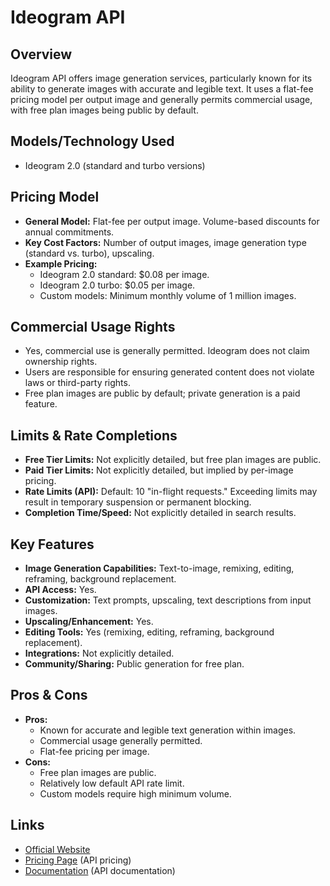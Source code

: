 # Ideogram API

## Overview
Ideogram API offers image generation services, particularly known for its ability to generate images with accurate and legible text. It uses a flat-fee pricing model per output image and generally permits commercial usage, with free plan images being public by default.

## Models/Technology Used
*   Ideogram 2.0 (standard and turbo versions)

## Pricing Model
*   **General Model:** Flat-fee per output image. Volume-based discounts for annual commitments.
*   **Key Cost Factors:** Number of output images, image generation type (standard vs. turbo), upscaling.
*   **Example Pricing:**
    *   Ideogram 2.0 standard: $0.08 per image.
    *   Ideogram 2.0 turbo: $0.05 per image.
    *   Custom models: Minimum monthly volume of 1 million images.

## Commercial Usage Rights
*   Yes, commercial use is generally permitted. Ideogram does not claim ownership rights.
*   Users are responsible for ensuring generated content does not violate laws or third-party rights.
*   Free plan images are public by default; private generation is a paid feature.

## Limits & Rate Completions
*   **Free Tier Limits:** Not explicitly detailed, but free plan images are public.
*   **Paid Tier Limits:** Not explicitly detailed, but implied by per-image pricing.
*   **Rate Limits (API):** Default: 10 "in-flight requests." Exceeding limits may result in temporary suspension or permanent blocking.
*   **Completion Time/Speed:** Not explicitly detailed in search results.

## Key Features
*   **Image Generation Capabilities:** Text-to-image, remixing, editing, reframing, background replacement.
*   **API Access:** Yes.
*   **Customization:** Text prompts, upscaling, text descriptions from input images.
*   **Upscaling/Enhancement:** Yes.
*   **Editing Tools:** Yes (remixing, editing, reframing, background replacement).
*   **Integrations:** Not explicitly detailed.
*   **Community/Sharing:** Public generation for free plan.

## Pros & Cons
*   **Pros:**
    *   Known for accurate and legible text generation within images.
    *   Commercial usage generally permitted.
    *   Flat-fee pricing per image.
*   **Cons:**
    *   Free plan images are public.
    *   Relatively low default API rate limit.
    *   Custom models require high minimum volume.

## Links
*   [Official Website](https://ideogram.ai/)
*   [Pricing Page](https://ideogram.ai/api) (API pricing)
*   [Documentation](https://ideogram.ai/api) (API documentation)